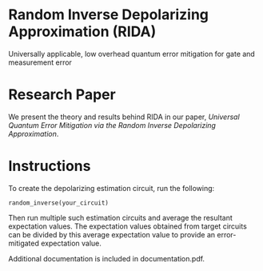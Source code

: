 # Random Inverse Depolarizing Approximation (RIDA)

Universally applicable, low overhead quantum error mitigation for gate and measurement error
 
 # Research Paper

 We present the theory and results behind RIDA in our paper, *Universal Quantum Error Mitigation via the Random Inverse Depolarizing Approximation*.
 
 # Instructions
 
 To create the depolarizing estimation circuit, run the following:
 
 ```
random_inverse(your_circuit)
 ```
 Then run multiple such estimation circuits and average the resultant expectation values. The expectation values obtained from target circuits can be divided by this average expectation value to provide an error-mitigated expectation value.

 Additional documentation is included in documentation.pdf.
